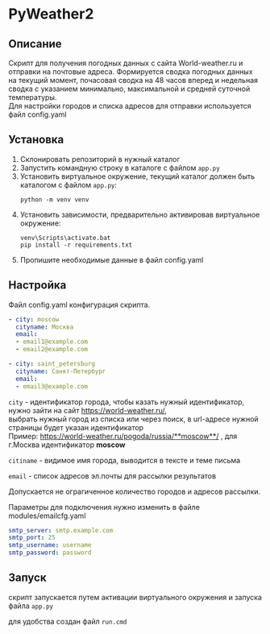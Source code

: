 # PyWeather2

## Описание

Скрипт для получения погодных данных с сайта World-weather.ru и отправки на почтовые адреса.
Формируется сводка погодных данных на текущий момент, почасовая сводка на 48 часов вперед и недельная сводка с указанием минимально, максимальной и средней суточной температуры.  
Для настройки городов и списка адресов для отправки используется файл config.yaml


## Установка
1. Склонировать репозиторий в нужный каталог
2. Запустить командную строку в каталоге с файлом ```app.py```
3. Установить виртуальное окружение, текущий каталог должен быть каталогом с файлом ```app.py```:  
    ```batch
    python -m venv venv
    ```
4. Установить зависимости, предварительно активировав виртуальное окружение:
    ```batch
    venv\Scripts\activate.bat
    pip install -r requirements.txt
5. Пропишите необходимые данные в файл config.yaml

## Настройка

Файл config.yaml конфигурация скрипта.

```YAML
- city: moscow
  cityname: Москва
  email:
  - email1@example.com
  - email2@example.com

- city: saint_petersburg
  cityname: Санкт-Петербург
  email:
  - email3@example.com

```

```city``` - идентификатор города, чтобы казать нужный идентификатор, нужно зайти на сайт https://world-weather.ru/,  
выбрать нужный город из списка или через поиск, в url-адресе нужной страницы будет указан идентификатор  
Пример:  https://world-weather.ru/pogoda/russia/**moscow**/ , для г.Москва идентификатор **moscow**

```citiname``` - видимое имя города, выводится в тексте и теме письма

```email``` - список адресов  эл.почты для рассылки результатов

Допускается не ограгиченное количество городов и адресов рассылки.


Параметры для подключения нужно изменить в файле modules/emailcfg.yaml
```YAML
smtp_server: smtp.example.com
smtp_port: 25
smtp_username: username
smtp_password: password
```

## Запуск

скрипт запускается путем активации виртуального окружения и запуска файла ```app.py```

для удобства создан файл ```run.cmd```